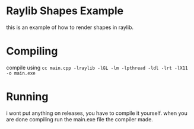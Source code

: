 # Raylib Shapes Example
this is an example of how to render shapes in raylib.
# Compiling
compile using `cc main.cpp -lraylib -lGL -lm -lpthread -ldl -lrt -lX11 -o main.exe`
# Running
i wont put anything on releases, you have to compile it yourself. when you are done compiling run the main.exe file the compiler made.